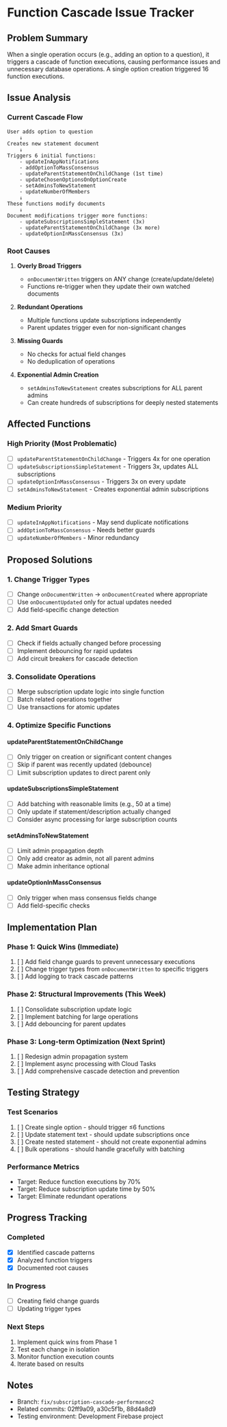 # Function Cascade Issue Tracker

## Problem Summary
When a single operation occurs (e.g., adding an option to a question), it triggers a cascade of function executions, causing performance issues and unnecessary database operations. A single option creation triggered 16 function executions.

## Issue Analysis

### Current Cascade Flow
```
User adds option to question
    ↓
Creates new statement document
    ↓
Triggers 6 initial functions:
    - updateInAppNotifications
    - addOptionToMassConsensus
    - updateParentStatementOnChildChange (1st time)
    - updateChosenOptionsOnOptionCreate
    - setAdminsToNewStatement
    - updateNumberOfMembers
    ↓
These functions modify documents
    ↓
Document modifications trigger more functions:
    - updateSubscriptionsSimpleStatement (3x)
    - updateParentStatementOnChildChange (3x more)
    - updateOptionInMassConsensus (3x)
```

### Root Causes

1. **Overly Broad Triggers**
   - `onDocumentWritten` triggers on ANY change (create/update/delete)
   - Functions re-trigger when they update their own watched documents

2. **Redundant Operations**
   - Multiple functions update subscriptions independently
   - Parent updates trigger even for non-significant changes

3. **Missing Guards**
   - No checks for actual field changes
   - No deduplication of operations

4. **Exponential Admin Creation**
   - `setAdminsToNewStatement` creates subscriptions for ALL parent admins
   - Can create hundreds of subscriptions for deeply nested statements

## Affected Functions

### High Priority (Most Problematic)
- [ ] `updateParentStatementOnChildChange` - Triggers 4x for one operation
- [ ] `updateSubscriptionsSimpleStatement` - Triggers 3x, updates ALL subscriptions
- [ ] `updateOptionInMassConsensus` - Triggers 3x on every update
- [ ] `setAdminsToNewStatement` - Creates exponential admin subscriptions

### Medium Priority
- [ ] `updateInAppNotifications` - May send duplicate notifications
- [ ] `addOptionToMassConsensus` - Needs better guards
- [ ] `updateNumberOfMembers` - Minor redundancy

## Proposed Solutions

### 1. Change Trigger Types
- [ ] Change `onDocumentWritten` → `onDocumentCreated` where appropriate
- [ ] Use `onDocumentUpdated` only for actual updates needed
- [ ] Add field-specific change detection

### 2. Add Smart Guards
- [ ] Check if fields actually changed before processing
- [ ] Implement debouncing for rapid updates
- [ ] Add circuit breakers for cascade detection

### 3. Consolidate Operations
- [ ] Merge subscription update logic into single function
- [ ] Batch related operations together
- [ ] Use transactions for atomic updates

### 4. Optimize Specific Functions

#### updateParentStatementOnChildChange
- [ ] Only trigger on creation or significant content changes
- [ ] Skip if parent was recently updated (debounce)
- [ ] Limit subscription updates to direct parent only

#### updateSubscriptionsSimpleStatement
- [ ] Add batching with reasonable limits (e.g., 50 at a time)
- [ ] Only update if statement/description actually changed
- [ ] Consider async processing for large subscription counts

#### setAdminsToNewStatement
- [ ] Limit admin propagation depth
- [ ] Only add creator as admin, not all parent admins
- [ ] Make admin inheritance optional

#### updateOptionInMassConsensus
- [ ] Only trigger when mass consensus fields change
- [ ] Add field-specific checks

## Implementation Plan

### Phase 1: Quick Wins (Immediate)
1. [ ] Add field change guards to prevent unnecessary executions
2. [ ] Change trigger types from `onDocumentWritten` to specific triggers
3. [ ] Add logging to track cascade patterns

### Phase 2: Structural Improvements (This Week)
1. [ ] Consolidate subscription update logic
2. [ ] Implement batching for large operations
3. [ ] Add debouncing for parent updates

### Phase 3: Long-term Optimization (Next Sprint)
1. [ ] Redesign admin propagation system
2. [ ] Implement async processing with Cloud Tasks
3. [ ] Add comprehensive cascade detection and prevention

## Testing Strategy

### Test Scenarios
1. [ ] Create single option - should trigger ≤6 functions
2. [ ] Update statement text - should update subscriptions once
3. [ ] Create nested statement - should not create exponential admins
4. [ ] Bulk operations - should handle gracefully with batching

### Performance Metrics
- Target: Reduce function executions by 70%
- Target: Reduce subscription update time by 50%
- Target: Eliminate redundant operations

## Progress Tracking

### Completed
- [x] Identified cascade patterns
- [x] Analyzed function triggers
- [x] Documented root causes

### In Progress
- [ ] Creating field change guards
- [ ] Updating trigger types

### Next Steps
1. Implement quick wins from Phase 1
2. Test each change in isolation
3. Monitor function execution counts
4. Iterate based on results

## Notes
- Branch: `fix/subscription-cascade-performance2`
- Related commits: 02ff9a09, a30c5f1b, 88d4a8d9
- Testing environment: Development Firebase project